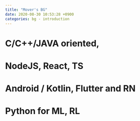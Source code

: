```yaml
---
title: "Mover's BG"
date: 2020-08-30 10:53:28 +0900
categories: bg - introduction
---
```


# C/C++/JAVA oriented,

# NodeJS, React, TS
# Android / Kotlin, Flutter and RN
# Python for ML, RL
